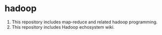 # hadoop
1. This repository includes map-reduce and related hadoop programming. 
2. This repository includes Hadoop echosystem wiki.
